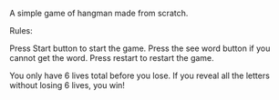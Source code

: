 A simple game of hangman made from scratch.

Rules:

Press Start button to start the game. 
Press the see word button if you cannot get the word.
Press restart to restart the game.

You only have 6 lives total before you lose.
If you reveal all the letters without losing 6 lives, you win!